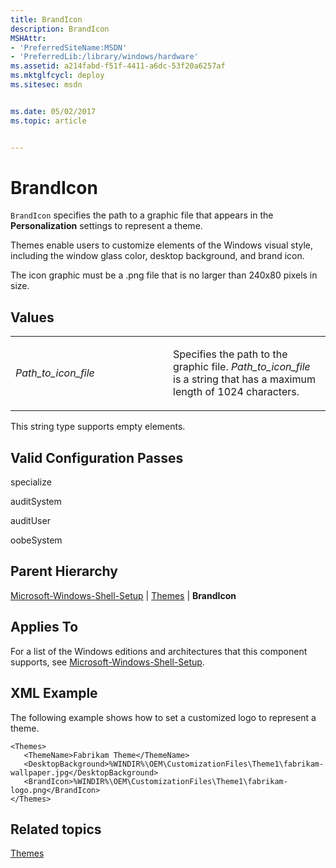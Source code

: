 ```yaml
---
title: BrandIcon
description: BrandIcon
MSHAttr:
- 'PreferredSiteName:MSDN'
- 'PreferredLib:/library/windows/hardware'
ms.assetid: a214fabd-f51f-4411-a6dc-53f20a6257af
ms.mktglfcycl: deploy
ms.sitesec: msdn


ms.date: 05/02/2017
ms.topic: article


---
```


# BrandIcon


`BrandIcon` specifies the path to a graphic file that appears in the **Personalization** settings to represent a theme.

Themes enable users to customize elements of the Windows visual style, including the window glass color, desktop background, and brand icon.

The icon graphic must be a .png file that is no larger than 240x80 pixels in size.

## Values


<table>
<colgroup>
<col width="50%" />
<col width="50%" />
</colgroup>
<tbody>
<tr class="odd">
<td><p><em>Path_to_icon_file</em></p></td>
<td><p>Specifies the path to the graphic file. <em>Path_to_icon_file</em> is a string that has a maximum length of 1024 characters.</p></td>
</tr>
</tbody>
</table>

 

This string type supports empty elements.

## Valid Configuration Passes


specialize

auditSystem

auditUser

oobeSystem

## Parent Hierarchy


[Microsoft-Windows-Shell-Setup](microsoft-windows-shell-setup.md) | [Themes](microsoft-windows-shell-setup-themes.md) | **BrandIcon**

## Applies To


For a list of the Windows editions and architectures that this component supports, see [Microsoft-Windows-Shell-Setup](microsoft-windows-shell-setup.md).

## XML Example


The following example shows how to set a customized logo to represent a theme.

```
<Themes>
   <ThemeName>Fabrikam Theme</ThemeName>
   <DesktopBackground>%WINDIR%\OEM\CustomizationFiles\Theme1\fabrikam-wallpaper.jpg</DesktopBackground>
   <BrandIcon>%WINDIR%\OEM\CustomizationFiles\Theme1\fabrikam-logo.png</BrandIcon>
</Themes>
```

## Related topics


[Themes](microsoft-windows-shell-setup-themes.md)

 

 







